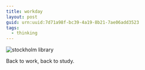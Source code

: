 ```yaml
---
title: workday
layout: post
guid: urn:uuid:7d71a98f-bc39-4a19-8b21-7ae06add3523
tags:
  - thinking
---
```



![stockholm library](http://pic.yupoo.com/lishugo/Drroiv25/medish.jpg)

Back to work, back to study.